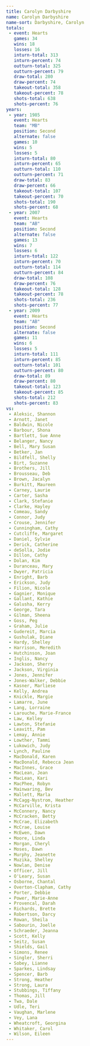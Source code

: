 ```yaml
---
title: Carolyn Darbyshire
name: Carolyn Darbyshire
name-sort: Darbyshire, Carolyn
totals:
 - event: Hearts
   games: 34
   wins: 18
   losses: 16
   inturn-total: 313
   inturn-percent: 74
   outturn-total: 325
   outturn-percent: 79
   draw-total: 280
   draw-percent: 74
   takeout-total: 358
   takeout-percent: 78
   shots-total: 638
   shots-percent: 76
years:
 - year: 1985
   event: Hearts
   team: "MB"
   position: Second
   alternate: false
   games: 10
   wins: 5
   losses: 5
   inturn-total: 80
   inturn-percent: 65
   outturn-total: 110
   outturn-percent: 71
   draw-total: 83
   draw-percent: 66
   takeout-total: 107
   takeout-percent: 70
   shots-total: 190
   shots-percent: 68
 - year: 2007
   event: Hearts
   team: "AB"
   position: Second
   alternate: false
   games: 13
   wins: 7
   losses: 6
   inturn-total: 122
   inturn-percent: 70
   outturn-total: 114
   outturn-percent: 84
   draw-total: 108
   draw-percent: 76
   takeout-total: 128
   takeout-percent: 78
   shots-total: 236
   shots-percent: 77
 - year: 2009
   event: Hearts
   team: "AB"
   position: Second
   alternate: false
   games: 11
   wins: 6
   losses: 5
   inturn-total: 111
   inturn-percent: 85
   outturn-total: 101
   outturn-percent: 80
   draw-total: 89
   draw-percent: 80
   takeout-total: 123
   takeout-percent: 85
   shots-total: 212
   shots-percent: 83
vs:
 - Aleksic, Shannon
 - Arnott, Janet
 - Baldwin, Nicole
 - Barbour, Shona
 - Bartlett, Sue Anne
 - Belanger, Nancy
 - Bell, Mary Susan
 - Betker, Jan
 - Bildfell, Shelly
 - Birt, Suzanne
 - Brothers, Jill
 - Brousseau, Deb
 - Brown, Jacalyn
 - Burkitt, Maureen
 - Carney, Laurie
 - Carter, Sasha
 - Clark, Stefanie
 - Clarke, Hayley
 - Comeau, Sandy
 - Connor, Judy
 - Crouse, Jennifer
 - Cunningham, Cathy
 - Cutcliffe, Margaret
 - Daniel, Sylvie
 - Derick, Catherine
 - deSolla, Jodie
 - Dillon, Cathy
 - Dolan, Kim
 - Duranceau, Mary
 - Dwyer, Patricia
 - Enright, Barb
 - Erickson, Judy
 - Filion, Nicole
 - Gagnier, Monique
 - Gallant, Kathie
 - Galusha, Kerry
 - George, Tara
 - Gilman, Sheena
 - Goss, Peg
 - Graham, Julie
 - Gudereit, Marcia
 - Gushulak, Diane
 - Hardy, Shelley
 - Harrison, Meredith
 - Hutchinson, Joan
 - Inglis, Nancy
 - Jackson, Sherry
 - Jackson, Virginia
 - Jones, Jennifer
 - Jones-Walker, Debbie
 - Kasner, Marliese
 - Kelly, Andrea
 - Knickle, Margie
 - Lamarre, June
 - Lang, Lorraine
 - Larouche, Marie-France
 - Law, Kelley
 - Lawton, Stefanie
 - Leavitt, Pam
 - Lemay, Annie
 - Lowther, Tammi
 - Lukowich, Judy
 - Lynch, Pauline
 - MacDonald, Karen
 - MacDonald, Rebecca Jean
 - MacInnes, Grace
 - MacLean, Jean
 - MacLean, Kari
 - MacPhee, Robyn
 - Mainwaring, Bev
 - Mallett, Marla
 - McCagg-Nystrom, Heather
 - McCarville, Krista
 - McConnery, Nancy
 - McCracken, Betty
 - McCrae, Elizabeth
 - McCrae, Louise
 - McEwen, Dawn
 - Moore, Linda
 - Morgan, Cheryl
 - Moses, Dawn
 - Murphy, Jeanette
 - Muzika, Shelley
 - Nowlan, Denise
 - Officer, Jill
 - O'Leary, Susan
 - Osborne, Chantal
 - Overton-Clapham, Cathy
 - Porter, Debbie
 - Power, Marie-Anne
 - Provencal, Darah
 - Richards, Brette
 - Robertson, Darcy
 - Rowan, Sheila
 - Sabourin, Joelle
 - Schraeder, Jeanna
 - Scott, Kelly
 - Seitz, Susan
 - Shields, Gail
 - Simons, Renee
 - Singler, Sherri
 - Sobey, Lianne
 - Sparkes, Lindsay
 - Spencer, Barb
 - Strong, Heather
 - Strong, Laura
 - Stubbings, Tiffany
 - Thomas, Jill
 - Twa, Dale
 - Udle, Teri
 - Vaughan, Marlene
 - Vey, Lana
 - Wheatcroft, Georgina
 - Whitaker, Carol
 - Wilson, Eileen
---
```

